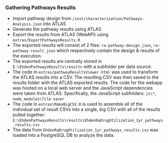 ### Gathering Pathways Results

- Import pathway design from `/inst/characterization/Pathways-Analysis.json` into ATLAS
- Generate the pathway results using ATLAS
- Export the results from ATLAS (WebAPI) using `extras/ExportPathwaysResults.R` 
- The exported results will consist of 2 files: `ra-pathway-design.json`, `ra-pathway-result.json` which respectively contain the design & results of the execution.
- The exported results are centrally stored in `E:\EhdenPathwaysResults\results` with a subfolder per data source.
- The code in `extras/pathwayResultsViewer.html` was used to transform the ATLAS results into a CSV. The resulting CSV was then saved to the results folder with the ATLAS exported results. The code for the webapp was hosted on a local web server and the JavaScript dependencies were taken from ATLAS. Specifically, the JavaScript subfolders: `js\*`, `node_modules\file-saver`
- The code in `extras\MakeBigCSV.R` is used to assemble all of the individual set of result CSVs into a single, big CSV with all of the results pulled together: `E:\EhdenPathwaysResults\results\EhdenRaDrugUtilization_1yr_pathways_results.csv`
- The data from `EhdenRaDrugUtilization_1yr_pathways_results.csv` was loaded into a PostgreSQL DB to analyze the data.
